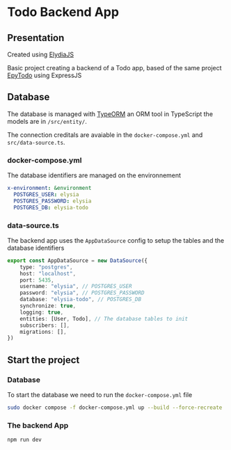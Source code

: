 # Todo Backend App

## Presentation
Created using [ElydiaJS](https://elysiajs.com/)

Basic project creating a backend of a Todo app, based of the same project [EpyTodo](https://github.com/EliasJHL/EPyTodo) using ExpressJS

## Database
The database is managed with [TypeORM](https://typeorm.io/) an ORM tool in TypeScript the models are in `/src/entity/`.

The connection creditals are avaiable in the `docker-compose.yml` and `src/data-source.ts`.

### docker-compose.yml
The database identifiers are managed on the environnement
```yml
x-environment: &environment
  POSTGRES_USER: elysia
  POSTGRES_PASSWORD: elysia
  POSTGRES_DB: elysia-todo
```

### data-source.ts
The backend app uses the `AppDataSource` config to setup the tables and the database identifiers

```ts
export const AppDataSource = new DataSource({
    type: "postgres",
    host: "localhost",
    port: 5435,
    username: "elysia", // POSTGRES_USER
    password: "elysia", // POSTGRES_PASSWORD
    database: "elysia-todo", // POSTGRES_DB
    synchronize: true,
    logging: true,
    entities: [User, Todo], // The database tables to init
    subscribers: [],
    migrations: [],
})
```

## Start the project

### Database

To start the database we need to run the `docker-compose.yml` file

```bash
sudo docker compose -f docker-compose.yml up --build --force-recreate
```

### The backend App

```bash
npm run dev
```
